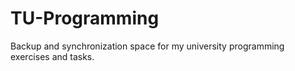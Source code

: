 # TU-Programming
 Backup and synchronization space for my university programming exercises and tasks.

